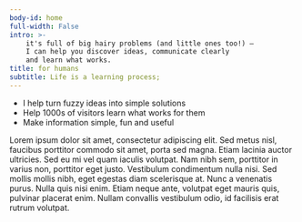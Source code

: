 ```yaml
---
body-id: home
full-width: False
intro: >-
    it's full of big hairy problems (and little ones too!) —
    I can help you discover ideas, communicate clearly
    and learn what works.
title: for humans
subtitle: Life is a learning process;
---
```


- I help turn fuzzy ideas into simple solutions
- Help 1000s of visitors learn what works for them
- Make information simple, fun and useful

Lorem ipsum dolor sit amet, consectetur adipiscing elit. Sed metus nisl, faucibus porttitor commodo sit amet, porta sed magna. Etiam lacinia auctor ultricies. Sed eu mi vel quam iaculis volutpat. Nam nibh sem, porttitor in varius non, porttitor eget justo. Vestibulum condimentum nulla nisi. Sed mollis mollis nibh, eget egestas diam scelerisque at. Nunc a venenatis purus. Nulla quis nisi enim. Etiam neque ante, volutpat eget mauris quis, pulvinar placerat enim. Nullam convallis vestibulum odio, id facilisis erat rutrum volutpat.

<!--
title-animate: >-
    <span class="animate-w-hidden">Data</span><br/>
    <span class="animate-w-hidden">Code</span><br/>
    <span class="animate-w-hidden">Design</span><br/>
    <span class="animate-w-hidden">Learning</span>
-->
